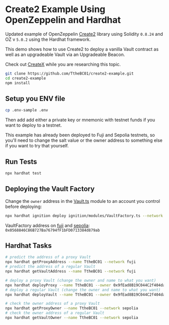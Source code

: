 # Create2 Example Using OpenZeppelin and Hardhat

Updated example of OpenZeppelin [Create2](https://github.com/OpenZeppelin/openzeppelin-contracts/blob/master/contracts/utils/Create2.sol) 
library using Solidity `0.8.24` and OZ v `5.0.2` using the Hardhat framework. 

This demo shows how to use Create2 to deploy a vanilla Vault contract as well as an upgradeable Vault via an Upgradeable Beacon.

Check out [CreateX](https://createx.rocks/) while you are researching this topic.

```sh
git clone https://github.com/TtheBC01/create2-example.git
cd create2-example
npm install
```

## Setup you ENV file

```sh
cp .env-sample .env
```

Then add add either a private key or mnemonic with testnet funds if you want to deploy to a testnet.

This example has already been deployed to Fuji and Sepolia testnets, so you'll need to change the salt value or the owner address to something else if you want
to try that yourself. 

## Run Tests

```sh
npx hardhat test
```

## Deploying the Vault Factory

Change the `owner` address in the [Vault.ts](/ignition/modules/Vault.ts#L5) module to an account you control before deploying:

```sh
npx hardhat ignition deploy ignition/modules/VaultFactory.ts --network sepolia --strategy create2
```

VaultFactory address on [fuji](https://testnet.snowtrace.io/address/0x0568846C86B727Ba76794fF1bFD0713384d879ab) and [sepolia](https://sepolia.etherscan.io/address/0x0568846C86B727Ba76794fF1bFD0713384d879ab): `0x0568846C86B727Ba76794fF1bFD0713384d879ab`

## Hardhat Tasks

```sh
# predict the address of a proxy Vault
npx hardhat getProxyAddress --name TtheBC01 --network fuji
# predict the address of a regular Vault
npx hardhat getVaultAddress --name TtheBC01 --network fuji

# deploy a proxy Vault (change the owner and name to what you want)
npx hardhat deployProxy --name TtheBC01 --owner 0x9fEad8B19C044C2f404dac38B925Ea16ADaa2954 --network fuji
# deploy a regular Vault (change the owner and name to what you want)
npx hardhat deployVault --name TtheBC01 --owner 0x9fEad8B19C044C2f404dac38B925Ea16ADaa2954 --network fuji

# check the owner address of a proxy Vault
npx hardhat getProxyOwner --name TtheBC01 --network sepolia
# check the owner address of a regular Vault
npx hardhat getVaultOwner --name TtheBC01 --network sepolia
```